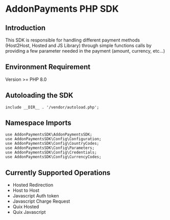 
# AddonPayments PHP SDK

  

## Introduction

This SDK is responsible for handling different payment methods (Host2Host, Hosted and JS Library) through simple functions calls by providing a few parameter needed in the payment (amount, currency, etc...)

  
  

## Environment Requirement

  

Version >= PHP 8.0

  
  

## Autoloading the SDK

  

    include __DIR__ . '/vendor/autoload.php';

  

## Namespace Imports

    use AddonPaymentsSDK\AddonPaymentsSDK;
    use AddonPaymentsSDK\Config\Configuration;
    use AddonPaymentsSDK\Config\CountryCodes;
    use AddonPaymentsSDK\Config\Parameters;
    use AddonPaymentsSDK\Config\Credentials;
    use AddonPaymentsSDK\Config\CurrencyCodes;

## Currently Supported Operations

 -  Hosted Redirection
 -  Host to Host
  -  Javascript Auth token
  -  Javascript Charge Request
  - Quix Hosted
  - Quix Javascript
